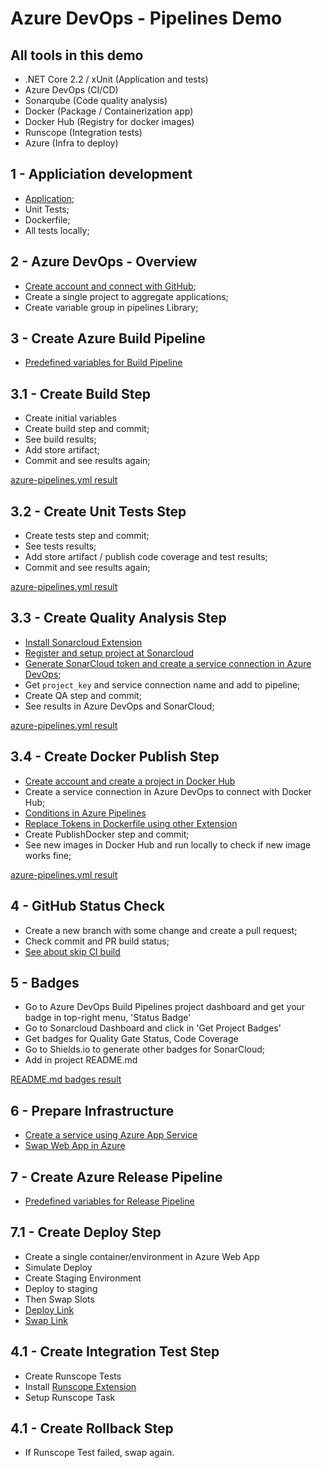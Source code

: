 # Azure DevOps - Pipelines Demo

## All tools in this demo

- .NET Core 2.2 / xUnit (Application and tests)
- Azure DevOps (CI/CD)
- Sonarqube (Code quality analysis)
- Docker (Package / Containerization app)
- Docker Hub (Registry for docker images)
- Runscope (Integration tests)
- Azure (Infra to deploy)

## 1 - Appliciation development

- [Application](https://github.com/ThiagoBarradas/environment-api);
- Unit Tests;
- Dockerfile;
- All tests locally;

## 2 - Azure DevOps - Overview 

- [Create account and connect with GitHub](https://azure.microsoft.com/pt-br/services/devops/);
- Create a single project to aggregate applications;
- Create variable group in pipelines Library;

## 3 - Create Azure Build Pipeline

- [Predefined variables for Build Pipeline](https://docs.microsoft.com/en-us/azure/devops/pipelines/build/variables?view=azure-devops&tabs=yaml)

## 3.1 - Create Build Step

- Create initial variables
- Create build step and commit; 
- See build results;
- Add store artifact;
- Commit and see results again;

[azure-pipelines.yml result](https://github.com/ThiagoBarradas/azure-devops-pipelines-demo/blob/master/build-pipelines/1-build.yml)

## 3.2 - Create Unit Tests Step

- Create tests step and commit; 
- See tests results;
- Add store artifact / publish code coverage and test results;
- Commit and see results again;

[azure-pipelines.yml result](https://github.com/ThiagoBarradas/azure-devops-pipelines-demo/blob/master/build-pipelines/2-build-test.yml)

## 3.3 - Create Quality Analysis Step

- [Install Sonarcloud Extension](https://marketplace.visualstudio.com/items?itemName=SonarSource.sonarcloud)
- [Register and setup project at Sonarcloud](https://sonarcloud.io)
- [Generate SonarCloud token and create a service connection in Azure DevOps](https://sonarcloud.io/account/security);
- Get `project_key` and service connection name and add to pipeline;
- Create QA step and commit;
- See results in Azure DevOps and SonarCloud;

[azure-pipelines.yml result](https://github.com/ThiagoBarradas/azure-devops-pipelines-demo/blob/master/build-pipelines/3-build-test-qa.yml)

## 3.4 - Create Docker Publish Step

- [Create account and create a project in Docker Hub](https://hub.docker.com)
- Create a service connection in Azure DevOps to connect with Docker Hub;
- [Conditions in Azure Pipelines](https://docs.microsoft.com/en-us/azure/devops/pipelines/process/conditions?view=azure-devops&tabs=yaml)
- [Replace Tokens in Dockerfile using other Extension ](https://marketplace.visualstudio.com/items?itemName=qetza.replacetokens)
- Create PublishDocker step and commit;
- See new images in Docker Hub and run locally to check if new image works fine;

[azure-pipelines.yml result](https://github.com/ThiagoBarradas/azure-devops-pipelines-demo/blob/master/build-pipelines/4-build-test-qa-dockerpublish.yml)

## 4 - GitHub Status Check

- Create a new branch with some change and create a pull request;
- Check commit and PR build status;
- [See about skip CI build](https://docs.microsoft.com/en-us/azure/devops/pipelines/build/triggers?view=azure-devops&tabs=yaml)

## 5 - Badges

- Go to Azure DevOps Build Pipelines project dashboard and get your badge in top-right menu, 'Status Badge'
- Go to Sonarcloud Dashboard and click in 'Get Project Badges'
- Get badges for Quality Gate Status, Code Coverage
- Go to Shields.io to generate other badges for SonarCloud;
- Add in project README.md

[README.md badges result](https://github.com/ThiagoBarradas/azure-devops-pipelines-demo/blob/master/badges/badges.md)

## 6 - Prepare Infrastructure

- [Create a service using Azure App Service](https://portal.azure.com/#create/Microsoft.WebSite)
- [Swap Web App in Azure](https://docs.microsoft.com/pt-br/azure/app-service/deploy-staging-slots#to-rollback-a-production-app-after-swap)

## 7 - Create Azure Release Pipeline 

- [Predefined variables for Release Pipeline](https://docs.microsoft.com/en-us/azure/devops/pipelines/build/variables?view=azure-devops&tabs=yaml)

## 7.1 - Create Deploy Step

- Create a single container/environment in Azure Web App
- Simulate Deploy
- Create Staging Environment
- Deploy to staging
- Then Swap Slots
- [Deploy Link](https://aka.ms/azurewebapponcontainerdeployreadme)
- [Swap Link](https://github.com/microsoft/azure-pipelines-tasks/tree/master/Tasks/AzureAppServiceManageV0)

## 4.1 - Create Integration Test Step

- Create Runscope Tests
- Install [Runscope Extension](https://marketplace.visualstudio.com/items?itemName=ThiagoBarradas.runscopetest)
- Setup Runscope Task

## 4.1 - Create Rollback Step

- If Runscope Test failed, swap again.
